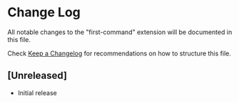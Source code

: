 # Change Log

All notable changes to the "first-command" extension will be documented in this file.

Check [Keep a Changelog](http://keepachangelog.com/) for recommendations on how to structure this file.

## [Unreleased]

- Initial release